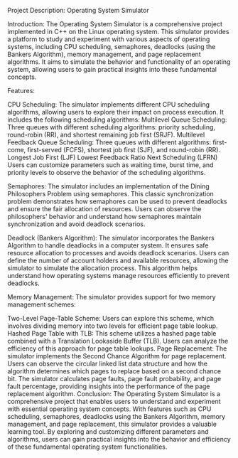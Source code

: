 Project Description: Operating System Simulator

Introduction:
The Operating System Simulator is a comprehensive project implemented in C++ on the Linux operating system. This simulator provides a platform to study and experiment with various aspects of operating systems, including CPU scheduling, semaphores, deadlocks (using the Bankers Algorithm), memory management, and page replacement algorithms. It aims to simulate the behavior and functionality of an operating system, allowing users to gain practical insights into these fundamental concepts.

Features:

CPU Scheduling:
The simulator implements different CPU scheduling algorithms, allowing users to explore their impact on process execution. It includes the following scheduling algorithms:
Multilevel Queue Scheduling: Three queues with different scheduling algorithms: priority scheduling, round-robin (RR), and shortest remaining job first (SRJF).
Multilevel Feedback Queue Scheduling: Three queues with different algorithms: first-come, first-served (FCFS), shortest job first (SJF), and round-robin (RR).
Longest Job First (LJF)
Lowest Feedback Ratio Next Scheduling (LFRN)
Users can customize parameters such as waiting time, burst time, and priority levels to observe the behavior of the scheduling algorithms.

Semaphores:
The simulator includes an implementation of the Dining Philosophers Problem using semaphores. This classic synchronization problem demonstrates how semaphores can be used to prevent deadlocks and ensure the fair allocation of resources. Users can observe the philosophers' behavior and understand how semaphores maintain synchronization and avoid deadlock scenarios.

Deadlock (Bankers Algorithm):
The simulator incorporates the Bankers Algorithm to handle deadlocks in a computer system. It ensures safe resource allocation to processes and avoids deadlock scenarios. Users can define the number of account holders and available resources, allowing the simulator to simulate the allocation process. This algorithm helps understand how operating systems manage resources efficiently to prevent deadlocks.

Memory Management:
The simulator provides support for two memory management schemes:

Two-Level Page-Table Scheme: Users can explore this scheme, which involves dividing memory into two levels for efficient page table lookup.
Hashed Page Table with TLB: This scheme utilizes a hashed page table combined with a Translation Lookaside Buffer (TLB). Users can analyze the efficiency of this approach for page table lookups.
Page Replacement:
The simulator implements the Second Chance Algorithm for page replacement. Users can observe the circular linked list data structure and how the algorithm determines which pages to replace based on a second chance bit. The simulator calculates page faults, page fault probability, and page fault percentage, providing insights into the performance of the page replacement algorithm.
Conclusion:
The Operating System Simulator is a comprehensive project that enables users to understand and experiment with essential operating system concepts. With features such as CPU scheduling, semaphores, deadlocks using the Bankers Algorithm, memory management, and page replacement, this simulator provides a valuable learning tool. By exploring and customizing different parameters and algorithms, users can gain practical insights into the behavior and efficiency of these fundamental operating system functionalities.
